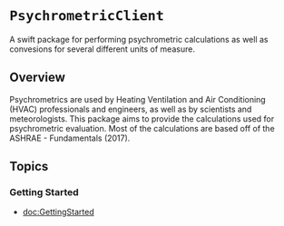 # ``PsychrometricClient``

A swift package for performing psychrometric calculations as well as convesions for several different units of measure.

## Overview

Psychrometrics are used by Heating Ventilation and Air Conditioning (HVAC)
professionals and engineers, as well as by scientists and meteorologists.  This package aims to provide the calculations used for psychrometric evaluation.  Most of the calculations are based off of the ASHRAE - Fundamentals (2017).

## Topics

### Getting Started

- <doc:GettingStarted>
